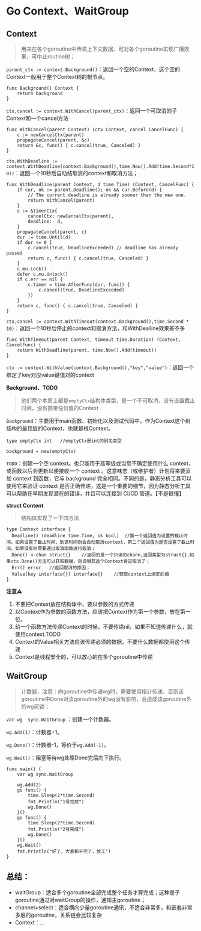 # Go Context、WaitGroup

## Context

> 用来在各个goroutine中传递上下文数据、可对各个goroutine实现广播效果，可中止routine树；

``parent_ctx := context.Background()``：返回一个空的Context，这个空的Context一般用于整个Context树的根节点。

````
func Background() Context {
	return background
}
````

``ctx,cancel := context.WithCancel(parent_ctx)``：返回一个可取消的子Context和一个cancel方法

````
func WithCancel(parent Context) (ctx Context, cancel CancelFunc) {
	c := newCancelCtx(parent)
	propagateCancel(parent, &c)
	return &c, func() { c.cancel(true, Canceled) }
}
````

``ctx,WithDeadline := context.WithDeadline(context.Background(),time.Now().Add(time.Second*10))``：返回一个10秒后自动结取消的context和取消方法；

````
func WithDeadline(parent Context, d time.Time) (Context, CancelFunc) {
	if cur, ok := parent.Deadline(); ok && cur.Before(d) {
		// The current deadline is already sooner than the new one.
		return WithCancel(parent)
	}
	c := &timerCtx{
		cancelCtx: newCancelCtx(parent),
		deadline:  d,
	}
	propagateCancel(parent, c)
	dur := time.Until(d)
	if dur <= 0 {
		c.cancel(true, DeadlineExceeded) // deadline has already passed
		return c, func() { c.cancel(true, Canceled) }
	}
	c.mu.Lock()
	defer c.mu.Unlock()
	if c.err == nil {
		c.timer = time.AfterFunc(dur, func() {
			c.cancel(true, DeadlineExceeded)
		})
	}
	return c, func() { c.cancel(true, Canceled) }
}
````

``ctx,cancel := context.WithTimeout(context.Background(),time.Second * 10)``：返回一个10秒后停止的context和取消方法，和WithDealline效果差不多

````
func WithTimeout(parent Context, timeout time.Duration) (Context, CancelFunc) {
	return WithDeadline(parent, time.Now().Add(timeout))
}
````

``ctx := context.WithValue(context.Background(),"key","value")``：返回一个绑定了key对应value键值对的context

__Background、TODO__

> 他们两个本质上都是`emptyCtx`结构体类型，是一个不可取消，没有设置截止时间，没有携带任何值的Context

``Background``：主要用于main函数、初始化以及测试代码中，作为Context这个树结构的最顶层的Context，也就是根Context。

````
type emptyCtx int	//emptyCtx是int的别名类型
````

````
background = new(emptyCtx)
````

``TODO``：创建一个空 context。也只能用于高等级或当您不确定使用什么 context，或函数以后会更新以便接收一个 context 。这意味您（或维护者）计划将来要添加 context 到函数，它与 background 完全相同。不同的是，静态分析工具可以使用它来验证 context 是否正确传递，这是一个重要的细节，因为静态分析工具可以帮助在早期发现潜在的错误，并且可以连接到 CI/CD 管道。【不是很懂】

__struct Content__

> 结构体实现了一下四方法

````
type Context interface {
  Deadline() (deadline time.Time, ok bool)	//第一个返回值为设置的截止时间，如果设置了截止时间，到该时间则会自动取消context，第二个返回值为是否设置了截止时间，如果没有则需要通过取消函数进行取消；
  Done() <-chan struct{}	//返回的是一个只读的chann,返回类型为struct{},如果ctx.Done()方法可以获取数据，则说明其这个Context肯定取消了；
  Err() error	//返回取消的原因；
  Value(key interface{}) interface{}	//获取context上绑定的值
}
````

__注意⚠️__

1. 不要把Context放在结构体中，要以参数的方式传递
2. 以Context作为参数的函数方法，应该把Context作为第一个参数，放在第一位。
3. 给一个函数方法传递Context的时候，不要传递nil，如果不知道传递什么，就使用context.TODO
4. Context的Value相关方法应该传递必须的数据，不要什么数据都使用这个传递
5. Context是线程安全的，可以放心的在多个goroutine中传递



## WaitGroup

> 计数器，注意：向goroutine中传递wg时，需要使用指针传递，否则该goroutine中Done对该goroutine外的wg没有影响，会造成该goroutine外的wg死锁；

``var wg  sync.WaitGroup`` ：创建一个计数器。

``wg.Add(1)``：计数器+1。

``wg.Done()``：计数器-1，等价于``wg.Add(-1)``。

``wg.Wait()``：阻塞等待wg处理Done完后向下执行。

````
func main() {
	var wg sync.WaitGroup

	wg.Add(2)
	go func() {
		time.Sleep(2*time.Second)
		fmt.Println("1号完成")
		wg.Done()
	}()
	go func() {
		time.Sleep(2*time.Second)
		fmt.Println("2号完成")
		wg.Done()
	}()
	wg.Wait()
	fmt.Println("好了，大家都干完了，放工")
}
````



## 总结：

* waitGroup：适合多个goroutine全部完成整个任务才算完成；这种是子goroutine通过对waitGroup的操作，通知主goroutine；
* channel+select：适合横向少量goroutine通讯，不适合非常多，和嵌套非常多层的goroutine，关系链会比较复杂
* Context：...